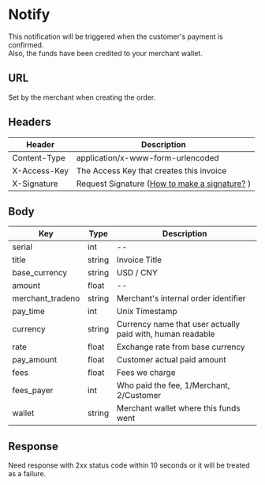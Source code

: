 # Notify

This notification will be triggered when the customer's payment is confirmed.<br>
Also, the funds have been credited to your merchant wallet.

## URL

Set by the merchant when creating the order.

## Headers

| Header | Description |
| --- | --- |
| Content-Type | application/x-www-form-urlencoded |
| X-Access-Key | The Access Key that creates this invoice |
| X-Signature | Request Signature ([How to make a signature?](/Signature.md) ) |

## Body

| Key | Type | Description |
| --- | --- | --- |
| serial | int | -- |
| title | string | Invoice Title |
| base_currency | string | USD / CNY |
| amount | float | -- |
| merchant_tradeno | string | Merchant's internal order identifier |
| pay_time | int | Unix Timestamp |
| currency | string | Currency name that user actually paid with, human readable |
| rate | float | Exchange rate from base currency |
| pay_amount | float | Customer actual paid amount |
| fees | float | Fees we charge |
| fees_payer | int | Who paid the fee, 1/Merchant, 2/Customer |
| wallet | string | Merchant wallet where this funds went |

## Response

Need response with 2xx status code within 10 seconds or it will be treated as a failure.
